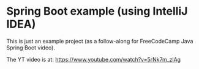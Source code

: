 # Spring Boot example (using IntelliJ IDEA)

This is just an example project (as a follow-along for FreeCodeCamp Java Spring Boot video).

The YT video is at: https://www.youtube.com/watch?v=5rNk7m_zlAg
